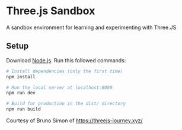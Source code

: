 # Three.js Sandbox
A sandbox environment for learning and experimenting with Three.JS

## Setup
Download [Node.js](https://nodejs.org/en/download/).
Run this followed commands:

``` bash
# Install dependencies (only the first time)
npm install

# Run the local server at localhost:8080
npm run dev

# Build for production in the dist/ directory
npm run build
```

Courtesy of Bruno Simon of https://threejs-journey.xyz/
